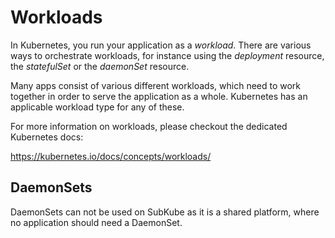 # Workloads

In Kubernetes, you run your application as a _workload_. There are various ways
to orchestrate workloads, for instance using the _deployment_ resource, the
_statefulSet_ or the _daemonSet_ resource.

Many apps consist of various different workloads, which need to work together in
order to serve the application as a whole. Kubernetes has an applicable workload
type for any of these.

For more information on workloads, please checkout the dedicated Kubernetes docs:

  https://kubernetes.io/docs/concepts/workloads/

## DaemonSets

DaemonSets can not be used on SubKube as it is a shared platform, where no
application should need a DaemonSet.
